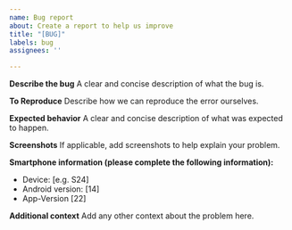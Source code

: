 ```yaml
---
name: Bug report
about: Create a report to help us improve
title: "[BUG]"
labels: bug
assignees: ''

---
```


**Describe the bug**
A clear and concise description of what the bug is.

**To Reproduce**
Describe how we can reproduce the error ourselves.

**Expected behavior**
A clear and concise description of what was expected to happen.

**Screenshots**
If applicable, add screenshots to help explain your problem.

**Smartphone information (please complete the following information):**
 - Device: [e.g. S24]
 - Android version: [14]
 - App-Version [22]

**Additional context**
Add any other context about the problem here.
